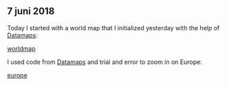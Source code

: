 ## 7 juni 2018
Today I started with a world map that I initialized yesterday with the help of [Datamaps](http://datamaps.github.io/):

[worldmap](\doc\log1.PNG)

I used code from [Datamaps](http://datamaps.github.io/) and trial and error to zoom in on Europe:

[europe](\doc\log2.PNG)
